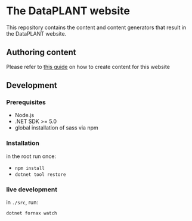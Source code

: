 # The DataPLANT website

This repository contains the content and content generators that result in the DataPLANT website.

## Authoring content

Please refer to [this guide](./src/content/README.md) on how to create content for this website

## Development

### Prerequisites

- Node.js
- .NET SDK >= 5.0
- global installation of sass via npm

### Installation

in the root run once:

- `npm install`
- `dotnet tool restore`

### live development

in `./src`, run:

`dotnet fornax watch`
